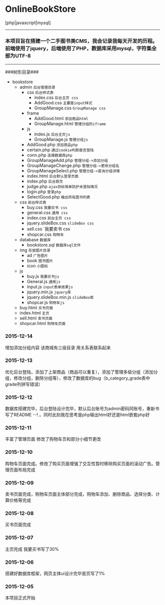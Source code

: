 # OnlineBookStore

[php|javascript|mysql]

---
### 本项目旨在搭建一个二手图书类CMS，我会记录我每天开发的历程。前端使用了jquery，后端使用了PHP，数据库采用mysql，字符集全部为UTF-8 ###
---
###树形目录###
* bookstore
    * admin `后台管理目录`
        * css `后台样式表`
            * index.css `后台主页 css`
            * AddGood.css `主要是input样式`
            * GroupManage.css `GroupManage css`
        * frame
            * AddGood.html `添加商品html`
            * GroupManage.html `管理分组的iframe`
        * js
            * index.js `后台主页js`
            * GroupManage.js `管理分组js`
        * AddGood.php `添加商品php`
        * certain.php `通过cookie判断是否登陆`
        * conn.php `连接数据库php`
        * GroupManageAdd.php `管理分组->添加分组`
        * GroupManageChange.php `管理分组->更改分组名`
        * GroupManageSelect.php `管理分组->查询分组详情`
        * index.html `后台默认登录页面`
        * index.php `后台首页`
        * judge.php `ajax目标简单防护未登陆情况`
        * login.php `登录php`
        * SelectGood.php `输出所有图书列表`
    * css `前台样式表`
        * buy.css  `我要买书 css`
        * general.css `通用 css`
        * index.css `前台主页 css`
        * jquery.slideBox.css `slideBox css`
        * sell.css `我要卖书 css
        * shopcar.css `购物车`
    * database `数据库`
        * bookstore.sql `数据库sql文件`
    * img `存放图片目录`
        * ad `广告图片`
        * book `图书图片`
        * icon `小图标`
    * js 
        * buy.js `我要买书js`
        * General.js `通用js`
        * input.js `input表单效果js`
        * jquery.min.js `jquery库`
        * jquery.slideBox.min.js `slideBox库`
        * shopcar.js `购物车js`
    * buy.html `买书页面`
    * index.html `主页`
    * sell.html `卖书页面`
    * shopcar.html `购物车页面`



### 2015-12-14 ###
增加添加分组内容 该商城有三级目录 用关系表联系起来
### 2015-12-13 ###
优化后台登陆，添加了上架商品（商品可以重复），添加了管理多级分组（添加分组，修改分组，删除分组等），修改了数据库的bug（b_category_grade表中grade列拼写错误）
### 2015-12-12 ###
 数据库搭建完毕，后台登陆设计完毕，默认后台账号为admin密码同账号，重新书写了README --!
 。同时此刻我在思考是php输出html好还是html嵌套php好
### 2015-12-11 ###
 丰富了管理页面  修改了购物车页和部分小细节更改
### 2015-12-10 ###
 购物车页面完成。修改了购买页面增强了交互性暂时移除购买页面的滚动广告。管理页面布局完成  
### 2015-12-09 ###
  卖书页面完成，购物车页面主体部分完成，购物车添加、删除商品、选择分类、计算价格等完成  
### 2015-12-08 ###
  买书页面完成   
### 2015-12-07 ###
  主页完成 我要买书写了30%  
### 2015-12-06 ###
  搭建好数据库框架，网页主体ui设计完毕首页写了1%  
### 2015-12-05 ###
  本项目正式开始  

